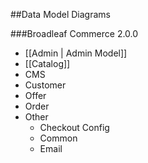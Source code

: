 ##Data Model Diagrams

###Broadleaf Commerce 2.0.0

- [[Admin | Admin Model]]
- [[Catalog]]
- CMS
- Customer
- Offer
- Order
- Other
	- Checkout Config
	- Common
	- Email